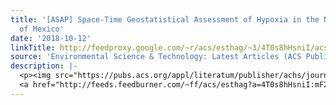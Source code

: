 ```yaml
---
title: '[ASAP] Space-Time Geostatistical Assessment of Hypoxia in the Northern Gulf
  of Mexico'
date: '2018-10-12'
linkTitle: http://feedproxy.google.com/~r/acs/esthag/~3/4T0s8hHsniI/acs.est.8b03474
source: 'Environmental Science & Technology: Latest Articles (ACS Publications)'
description: |-
  <p><img src="https://pubs.acs.org/appl/literatum/publisher/achs/journals/content/esthag/0/esthag.ahead-of-print/acs.est.8b03474/20181012/images/medium/es-2018-03474t_0007.gif" alt="TOC Graphic"/></p><div><cite>Environmental Science & Technology</cite></div><div>DOI: 10.1021/acs.est.8b03474</div><div class="feedflare">
  <a href="http://feeds.feedburner.com/~ff/acs/esthag?a=4T0s8hHsniI:mF2e1LZR7ms:yIl2AUoC8zA"><img src="http://feeds.feedburner.com/~ff/acs/esthag?d=yIl2AUoC8zA" border="0"></img></a>
---
```


